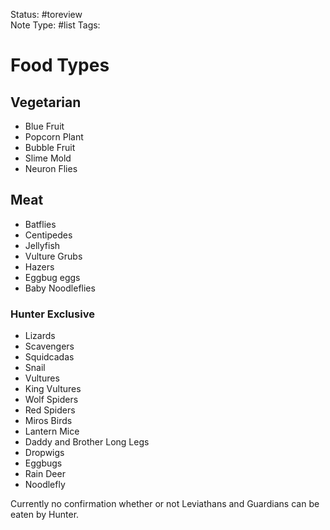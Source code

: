 Status: #toreview  
Note Type: #list
Tags: 
# Food Types
## Vegetarian
- Blue Fruit
- Popcorn Plant
- Bubble Fruit
- Slime Mold
- Neuron Flies

## Meat
- Batflies
- Centipedes
- Jellyfish
- Vulture Grubs
- Hazers
- Eggbug eggs
- Baby Noodleflies

### Hunter Exclusive
- Lizards
- Scavengers
- Squidcadas
- Snail
- Vultures
- King Vultures
- Wolf Spiders
- Red Spiders
- Miros Birds
- Lantern Mice
- Daddy and Brother Long Legs
- Dropwigs
- Eggbugs
- Rain Deer
- Noodlefly

Currently no confirmation whether or not Leviathans and Guardians can be eaten by Hunter.

